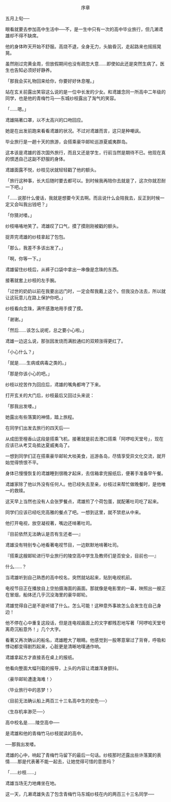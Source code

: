 <p align="center">序章</p>

五月上旬──

眼看就要去参加高中生活中──不，是一生中只有一次的高中毕业旅行，但几濑鸢雄却不得不缺席。

他的身体昨天开始不舒服。高烧不退，全身无力，头脑昏沉，走起路来也摇摇晃晃。

虽然刚过完黄金周，但放假期间也没有疏忽大意……即使如此还是突然生病了。医生也告知必须好好静养。

「那我会买礼物回来给你，你要好好休息喔。」

站在玄关前露出笑容这么说的是一位中长发的少女。和鸢雄念同一所高中二年级的同学，也是他的青梅竹马──东城纱枝露出了淘气的笑容。

「……嗯。」

鸢雄隔著口罩，以不太高兴的口吻回应。

她是在出发前跑来看看鸢雄的状况。不过对鸢雄而言，这只是种嘲讽。

毕业旅行是一趟十天的旅游，会搭乘豪华邮轮巡游夏威夷群岛。

这本该是鸢雄的首次国外旅行，而且又还是学生，行前当然是期待不已。他现在真的恨透自己这副不舒服的身体。

鸢雄面露不悦，纱枝见状就轻轻戳了他的额头。

「旅行这种事，长大后随时要去都可以。到时候我再陪你去就是了，这次你就忍耐一下吧。」

「……说那什么傻话，我就是想要今天去啊。而且说什么会陪我去，反正到时候一定又会叫我出钱吧？」

「你猜对喽。」

纱枝咯咯地笑了。鸢雄叹了口气，摸了摸刚刚被戳的额头。

捉弄完鸢雄的纱枝拿起了包包。

「那么，我差不多该出发了。」

「啊，你等一下。」

鸢雄留住纱枝后，从裤子口袋中拿出一串像是念珠的东西。

接著就套上纱枝的左手腕。

「过世的奶奶以前在我要出远门时，一定会帮我戴上这个。但我没办法去，所以就让这玩意儿在路上保护你吧。」

纱枝看向念珠，满怀感激地用手摸了摸。

「谢谢。」

「然后……该怎么说呢，总之要小心啦。」

鸢雄一边这么说，那张因发烧而满脸通红的双颊涨得更红了。

「小心什么？」

「就是……生病或病毒之类的。」

「那是你该小心的吧。」

纱枝以挖苦作为回应后，鸢雄的嘴角都垮了下来。

打开玄关的大门后，纱枝最后又回过头来说：

「那我出发喽。」

她露出有些落寞的神情，踏上旅程。

在同学们出发去旅行的四天后──

从成田至檀香山这段是搭乘飞机，接著就是前去港口搭乘「阿啰哈天堂号」，现在应该已从考艾岛抵达夏威夷岛了。

一想到同学们正在搭乘豪华邮轮大啖美食，巡游各岛，尽情享受异文化交流，就开始觉得愤恨不平。

身体已慢慢恢复的鸢雄睡到很晚才起床，去信箱拿完报纸后，便著手准备早午餐。

鸢雄家除了他以外没有任何人。他已经失去至亲，纱枝过来帮忙做晚餐时，是他唯一的救赎。

这天早上当然也没有人会张罗餐点，鸢雄煎了个荷包蛋，就配著吐司吃了起来。

同学们应该已经吃完高雅的餐点了吧。一想到这里，就不禁悲从中来。

他打开电视，放空凝视著，嘴边还啃著吐司。

『目前依然无法确认是否有生还者──』

鸢雄没有特别专心地看著电视节目，一边默默地啃著吐司。

『搭乘这艘邮轮进行毕业旅行的陵空高中学生及教师们是否安全，目前也──』

什么……？

当鸢雄听到自己熟悉的高中校名，突然就站起来，贴到电视机前。

电视节目正在播放自上空拍摄海面的画面。那就像是电影里的一幕，映照出一艘正在冒烟，船体还几乎沉没海里的豪华邮轮。

鸢雄觉得自己是不是听错了什么。怎么可能！这种意外事故怎么会发生在自己身边！

他不停在心中重复这段话，但是连电视画面上的文字都残忍地写著「阿啰哈天堂号离奇沉船意外！」几个大字。

看著又再次确认的船名，鸢雄瞪大了眼睛。他感觉到一股寒意窜过了背脊，呼吸和悸动都变得剧烈起来，心脏更是清晰地噗通作响。

鸢雄拿起方才直接丢在桌上的报纸。

他看向整面大幅刊载的报导，上头的内容让鸢雄浑身颤抖。

〈豪华邮轮遭逢海难！〉

〈毕业旅行中的恶梦！〉

〈目前无法确认船上两百三十三名高中生的安危──〉

〈生存机率渺茫──〉

高中校名是……陵空高中──

是鸢雄和他的青梅竹马纱枝就读的高中。

──那我出发喽。

鸢雄的心中，响起了青梅竹马留下的最后一句话。纱枝那时还露出些许落寞的表情……那是代表著不能一起去，让她觉得可惜的意思吗？

「……纱枝……」

鸢雄当场无力地瘫坐在地。

这一天，几濑鸢雄失去了包含青梅竹马东城纱枝在内的两百三十三名同学──

